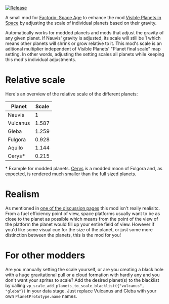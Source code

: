 [![Release](https://github.com/jurgyy/vp-scale/actions/workflows/release.yml/badge.svg?branch=main)](https://github.com/jurgyy/vp-scale/actions/workflows/release.yml)

A small mod for [Factorio: Space Age](https://factorio.com/) to enhance the mod [Visible Planets in Space](https://mods.factorio.com/mod/visible-planets) by adjusting the scale of individual planets based on their gravity.

Automatically works for modded planets and mods that adjust the gravity of any given planet. If Nauvis' gravity is adjusted, its scale will still be 1 which means other planets will shrink or grow relative to it.
This mod's scale is an aditional multiplier independent of Visible Planets' "Planet final scale" map setting. In other words, adjusting the setting scales all planets while keeping this mod's individual adjustments.

# Relative scale

Here's an overview of the relative scale of the different planets:

| Planet   | Scale  |
| -------- | ------ |
| Nauvis   | 1      |
| Vulcanus | 1.587  |
| Gleba    | 1.259  |
| Fulgora  | 0.928  |
| Aquilo   | 1.144  |
| Cerys*   | 0.215  |

\* Example for modded planets. [Cerys](https://mods.factorio.com/mod/Cerys-Moon-of-Fulgora) is a modded moon of Fulgora and, as expected, is rendered much smaller than the full sized planets.

# Realism

As mentioned in [one of the discussion pages](https://mods.factorio.com/mod/vp-scale/discussion/67707729f934f2a791830ebd) this mod isn't really realisitc. From a fuel efficiency point of view, space platforms usually want to be as close to the planet as possible which means from the point of the view of the platform the planet would fill up your entire field of view. However if you'd like some visual cue for the size of the planet, or just some more distinction between the planets, this is the mod for you!

# For other modders

Are you manually setting the scale yourself, or are you creating a black hole with a huge gravitational pull or a cloud formation with hardly any and you don't want your sprites to scale? Add the desired planet(s) to the blacklist by calling `vp_scale_add_planets_to_scale_blacklist({"vulcanus", "gleba"})` in your data stage. Just replace Vulcanus and Gleba with your own `PlanetPrototype.name` names.